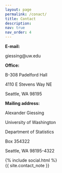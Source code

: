 ```yaml
---
layout: page
permalink: /conact/
title: Contact
description: 
nav: true
nav_order: 4
---
```


**E-mail:**
<p> giessing@uw.edu </p>

**Office:**
<p> B-308 Padelford Hall </p>
<p> 4110 E Stevens Way NE </p>
<p> Seattle, WA 98195 </p>

**Mailing address:**
<p> Alexander Giessing </p>
<p> University of Washington </p>
<p> Department of Statistics </p>
<p> Box 354322 </p>
<p> Seattle, WA 98195-4322 </p>

<div class="social">
  <div class="contact-icons">
    {% include social.html %}
  </div>

  <div class="contact-note">
    {{ site.contact_note }}
  </div>

</div>
